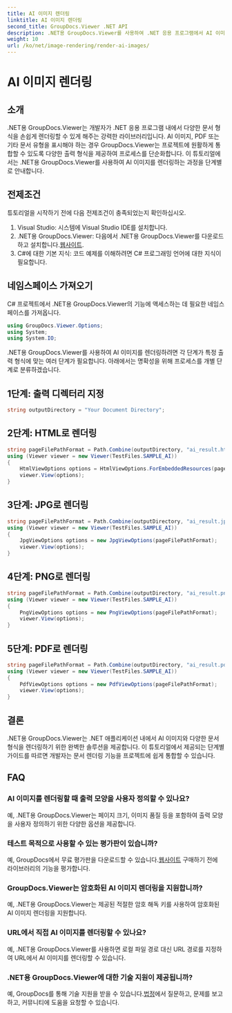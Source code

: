 ```yaml
---
title: AI 이미지 렌더링
linktitle: AI 이미지 렌더링
second_title: GroupDocs.Viewer .NET API
description: .NET용 GroupDocs.Viewer를 사용하여 .NET 응용 프로그램에서 AI 이미지를 손쉽게 렌더링하는 방법을 알아보세요. 원활한 통합을 위해 단계별 튜토리얼을 따르세요.
weight: 10
url: /ko/net/image-rendering/render-ai-images/
---
```


# AI 이미지 렌더링

## 소개
.NET용 GroupDocs.Viewer는 개발자가 .NET 응용 프로그램 내에서 다양한 문서 형식을 손쉽게 렌더링할 수 있게 해주는 강력한 라이브러리입니다. AI 이미지, PDF 또는 기타 문서 유형을 표시해야 하는 경우 GroupDocs.Viewer는 프로젝트에 원활하게 통합할 수 있도록 다양한 출력 형식을 제공하여 프로세스를 단순화합니다. 이 튜토리얼에서는 .NET용 GroupDocs.Viewer를 사용하여 AI 이미지를 렌더링하는 과정을 단계별로 안내합니다.
## 전제조건
튜토리얼을 시작하기 전에 다음 전제조건이 충족되었는지 확인하십시오.
1. Visual Studio: 시스템에 Visual Studio IDE를 설치합니다.
2.  .NET용 GroupDocs.Viewer: 다음에서 .NET용 GroupDocs.Viewer를 다운로드하고 설치합니다.[웹사이트](https://releases.groupdocs.com/viewer/net/).
3. C#에 대한 기본 지식: 코드 예제를 이해하려면 C# 프로그래밍 언어에 대한 지식이 필요합니다.

## 네임스페이스 가져오기
C# 프로젝트에서 .NET용 GroupDocs.Viewer의 기능에 액세스하는 데 필요한 네임스페이스를 가져옵니다.

```csharp
using GroupDocs.Viewer.Options;
using System;
using System.IO;
```

.NET용 GroupDocs.Viewer를 사용하여 AI 이미지를 렌더링하려면 각 단계가 특정 출력 형식에 맞는 여러 단계가 필요합니다. 아래에서는 명확성을 위해 프로세스를 개별 단계로 분류하겠습니다.
## 1단계: 출력 디렉터리 지정
```csharp
string outputDirectory = "Your Document Directory";
```
## 2단계: HTML로 렌더링
```csharp
string pageFilePathFormat = Path.Combine(outputDirectory, "ai_result.html");
using (Viewer viewer = new Viewer(TestFiles.SAMPLE_AI))
{
    HtmlViewOptions options = HtmlViewOptions.ForEmbeddedResources(pageFilePathFormat);
    viewer.View(options);
}
```
## 3단계: JPG로 렌더링
```csharp
string pageFilePathFormat = Path.Combine(outputDirectory, "ai_result.jpg");
using (Viewer viewer = new Viewer(TestFiles.SAMPLE_AI))
{
    JpgViewOptions options = new JpgViewOptions(pageFilePathFormat);
    viewer.View(options);
}
```
## 4단계: PNG로 렌더링
```csharp
string pageFilePathFormat = Path.Combine(outputDirectory, "ai_result.png");
using (Viewer viewer = new Viewer(TestFiles.SAMPLE_AI))
{
    PngViewOptions options = new PngViewOptions(pageFilePathFormat);
    viewer.View(options);
}
```
## 5단계: PDF로 렌더링
```csharp
string pageFilePathFormat = Path.Combine(outputDirectory, "ai_result.pdf");
using (Viewer viewer = new Viewer(TestFiles.SAMPLE_AI))
{
    PdfViewOptions options = new PdfViewOptions(pageFilePathFormat);
    viewer.View(options);
}
```

## 결론
.NET용 GroupDocs.Viewer는 .NET 애플리케이션 내에서 AI 이미지와 다양한 문서 형식을 렌더링하기 위한 완벽한 솔루션을 제공합니다. 이 튜토리얼에서 제공되는 단계별 가이드를 따르면 개발자는 문서 렌더링 기능을 프로젝트에 쉽게 통합할 수 있습니다.
## FAQ
### AI 이미지를 렌더링할 때 출력 모양을 사용자 정의할 수 있나요?
예, .NET용 GroupDocs.Viewer는 페이지 크기, 이미지 품질 등을 포함하여 출력 모양을 사용자 정의하기 위한 다양한 옵션을 제공합니다.
### 테스트 목적으로 사용할 수 있는 평가판이 있습니까?
 예, GroupDocs에서 무료 평가판을 다운로드할 수 있습니다.[웹사이트](https://releases.groupdocs.com/viewer/net/) 구매하기 전에 라이브러리의 기능을 평가합니다.
### GroupDocs.Viewer는 암호화된 AI 이미지 렌더링을 지원합니까?
예, .NET용 GroupDocs.Viewer는 제공된 적절한 암호 해독 키를 사용하여 암호화된 AI 이미지 렌더링을 지원합니다.
### URL에서 직접 AI 이미지를 렌더링할 수 있나요?
예, .NET용 GroupDocs.Viewer를 사용하면 로컬 파일 경로 대신 URL 경로를 지정하여 URL에서 AI 이미지를 렌더링할 수 있습니다.
### .NET용 GroupDocs.Viewer에 대한 기술 지원이 제공됩니까?
 예, GroupDocs를 통해 기술 지원을 받을 수 있습니다.[법정](https://forum.groupdocs.com/c/viewer/9)에서 질문하고, 문제를 보고하고, 커뮤니티에 도움을 요청할 수 있습니다.